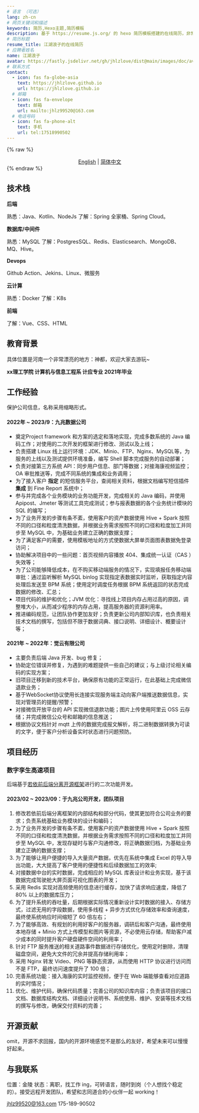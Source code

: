 ```yaml
---
# 语言 （可选）
lang: zh-cn
# 网页关键词和描述
keywords: 简历,Hexo主题,简历模板
description: 基于 https://resume.js.org/ 的 hexo 简历模板搭建的在线简历，非常感谢作者！^_^，Github 地址：https://github.com/xaoxuu/resume-docs。<br/>“我希望我在温度高的时候变成水蒸气，升到天上；遇到冷空气，我又可以凝结成水，再次回到大地，滋养土地”。 ——胡歌
# 简历标题
resume_title: 江湖浪子的在线简历
# 应聘者姓名
name: 江湖浪子
avatar: https://fastly.jsdelivr.net/gh/jhlzlove/dist@main/images/doc/avatar.jpeg
# 联系方式
contact:
  - icon: fas fa-globe-asia
    text: https://jhlzlove.github.io
    url: https://jhlzlove.github.io
  # 邮箱
  - icon: fas fa-envelope
    text: 邮箱
    url: mailto:jhlz99520@163.com
  # 电话号码
  - icon: fas fa-phone-alt
    text: 手机
    url: tel:17518990502
---
```


{% raw %}
<center>
<a href='/resume-doc'>English</a> | <a href='/resume-doc/zh-cn/'>简体中文</a>
</center>
{% endraw %}

## <i class="fas fa-flag"></i> 技术栈

**后端**

熟悉：Java、Kotlin、NodeJs
了解：Spring 全家桶、Spring Cloud。

**数据库/中间件**

熟悉：MySQL
了解：PostgresSQL、Redis、Elasticsearch、MongoDB、MQ、Hive。

**Devops**

Github Action、Jekins、Linux、微服务

**云计算**

熟悉：Docker
了解：K8s

**前端**

了解：Vue、CSS、HTML

## <i class="fas fa-user-graduate"></i> 教育背景

具体位置是河南一个非常漂亮的地方：神都，欢迎大家去游玩~

**xx理工学院 计算机与信息工程系 计应专业 2021年毕业**

## <i class="fas fa-user-tie"></i> 工作经验

保护公司信息，名称采用缩略形式。

#### 2022年 ~ 2023/9：九兆数据公司

- 奠定Project framework 和方案的选定和落地实现，完成多数系统的 Java 编码工作；对使用的二次开发的框架进行修改、测试以及上线；
- 负责搭建 Linux 线上运行环境：JDK、Minio、FTP、Nginx、MySQL等，为服务的上线以及测试提供环境准备，编写 Shell 脚本完成服务的自动部署；
- 负责对接第三方系统 API：同步用户信息、部门等数据；对接海康视频监控；OA 审批推送等，完成不同系统的集成和业务调用；
- 为了接入客户 **指定** 的短信服务平台，查阅相关资料，根据文档编写短信插件 **集成** 到 Fine Report 系统中；
- 参与并完成各个业务模块的业务功能开发，完成相关的 Java 编码，并使用 Apipost、Jmeter 等测试工具完成测试；参与报表数据的各个业务统计模块的 SQL 的编写；
- 为了业务开发的步骤有条不紊，使用客户的资产数据使用 Hive + Spark 按照不同的口径和粒度清洗数据，并根据业务需求按照不同的口径和粒度加工并同步至 MySQL 中，为基础业务建立正确的数据支撑；
- 为了满足客户的需要，使用模板地址的方式使数据大屏单页面图表数据免登录访问；
- 协助解决项目中的一些问题：首页视频内容播放 404、集成统一认证（CAS ）失效等；
- 为了公司能够降低成本，在不购买移动端服务的情况下，实现填报任务移动端审批：通过监听解析 MySQL binlog 实现指定表数据实时监听，获取指定内容处理后发送至 BPM 系统；使用定时调度任务根据 BPM 系统返回的状态完成数据的修改、汇总；
- 项目代码的维护和优化；JVM 优化：寻找线上项目内存占用过高的原因，调整堆大小，从而减少程序的内存占用，提高服务器的资源利用率。
- 推进编码规范，让团队协作更加友好；负责更新公司内部知识库，也负责相关技术文档的撰写，包括但不限于数据词典、接口说明、详细设计、概要设计等；

#### 2021年 ~ 2022年：觉云有限公司

- 主要负责后端 Java 开发、bug 修复；
- 协助定位错误并修复，为遇到的难题提供一些自己的建议；与上级讨论相关编码的实现方案；
- 旧项目迁移到新的技术平台，确保原有功能的正常运行，在此基础上完成微信退款业务；
- 基于WebSocket协议使用长连接实现服务端主动向客户端推送数据信息，实现对管理员的提醒/预警；
- 对接微信开放平台的 API 实现微信退款功能；图片上传使用阿里云 OSS 云存储；并完成微信公众号和邮箱的信息推送；
- 根据协议文档针对 mqtt 上传的数据完成报文解析，将二进制数据转换为可读的文字，便于客户分析设备实时状态进行问题预防。

## <i class="fas fa-award"></i> 项目经历

### 数字孪生高速项目

后端基于[若依前后端分离开源框架](http://doc.ruoyi.vip/ruoyi-vue/)进行的二次功能开发。

#### 2023/02 ~ 2023/09：于九兆公司开发，团队项目

1. 修改若依前后端分离框架的内部结构和部分代码，使其更加符合公司业务的要求；负责系统基础业务模块的设计和编码；
2. 为了业务开发的步骤有条不紊，使用客户的资产数据使用 Hive + Spark 按照不同的口径和粒度清洗数据，并根据业务需求按照不同的口径和粒度加工并同步至 MySQL 中，发现存疑时与客户沟通修改，将正确数据归档，为基础业务建立正确的数据支撑；
3. 为了能够让用户便捷的导入大量资产数据，优先在系统中集成 Excel 的导入导出功能，大大提高了客户使用的便捷性和后续数据加工的效率;
4. 对接数据中台的实时数据，完成相应的 MySQL 库表设计和业务实现，基于该数据完成驾驶舱大屏页面可视化图表的开发；
5. 采用 Redis 实现对高频使用的信息进行缓存，加快了请求响应速度，降低了 80% 以上的数据库压力；
6. 为了提升系统的吞吐量，后期根据实际情况重新设计实时数据的接入、存储方式，过滤无用的字段数据，使用多线程 + 异步方式优化存储效率和查询速度，最终使系统响应时间缩短了 60 倍左右；
7. 为了能够高效、有规划的利用好客户的服务器，调研后和客户沟通，最终使用本地存储 + Minio 方式上传模型和图片等资源，不必使用云存储，帮助客户减少成本的同时提升客户硬盘硬件空间的利用率；
8. 针对 FTP 服务推送的相关道路事件数据进行存储优化，使用定时删除，清理磁盘空间，避免大文件的冗余并提高存储利用率；
9. 采用 Nginx 转发 Video、PNG 等静态资源，从而使用 HTTP 协议进行访问而不是 FTP，最终访问速度提升了 100 倍；
10. 完善系统功能：接入海康的实时监控视频，便于在 Web 端能够查看对应道路的实时情况；
11. 优化、维护代码，确保代码质量；完善公司的知识库内容；负责该项目的接口文档、数据库结构文档、详细设计说明书、系统使用、维护、安装等技术文档的撰写与修改，确保交付资料的完善；

## <i class="fab fa-github"></i> 开源贡献

omit，开源不求回报，国内的开源环境感觉不是那么的友好，希望未来可以慢慢好起来。

## <i class="fas fa-phone-alt"></i> 与我联系

位置：金陵
状态：离职，找工作 ing，可转语言，随时到岗（个人想找个稳定的）。接受远程开发团队，希望和志同道合的小伙伴一起 working！

<i class="fas fa-envelope fa-fw"></i> jhlz99520@163.com
<i class="fas fa-phone-alt fa-fw"></i> 175-189-90502

<!-- ## 评论

{% raw %}
<script src="https://utteranc.es/client.js"
        repo="xaoxuu/hexo-theme-resume"
        issue-number="18"
        theme="github-light"
        crossorigin="anonymous"
        async>
</script>
{% endraw %} -->
